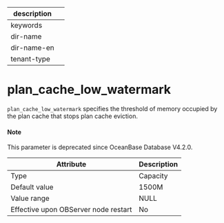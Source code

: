 |description||
|---|---|
|keywords||
|dir-name||
|dir-name-en||
|tenant-type||

# plan_cache_low_watermark


`plan_cache_low_watermark` specifies the threshold of memory occupied by the plan cache that stops plan cache eviction.

  <main id="notice" type='explain'>
    <h4>Note</h4>
    <p>This parameter is deprecated since OceanBase Database V4.2.0. </p>
  </main>


| **Attribute** | **Description** |
|------------------|--------|
| Type | Capacity |
| Default value | 1500M |
| Value range | NULL |
| Effective upon OBServer node restart | No |



